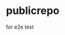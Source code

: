 # publicrepo
for e2e test









































































































































































































































































































































































































































































































































































































































































































